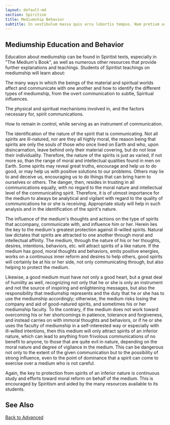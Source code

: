 ```yaml
---
layout: default-md
section: Spiritism
title: Mediumship Behavior
subtitle: In vestibulum massa quis arcu lobortis tempus. Nam pretium arcu in odio vulputate luctus.
---
```


## Mediumship Education and Behavior
Education about mediumship can be found in Spiritist texts, especially in "The Medium's Book", as well as numerous other resources that provide further explanations and teachings. Students of Spiritist teachings on mediumship will learn about:

The many ways in which the beings of the material and spiritual worlds affect and communicate with one another and how to identify the different types of mediumship, from the overt communication to subtle, Spiritual influences. 

The physical and spiritual mechanisms involved in, and the factors necessary for, spirit communications.

How to remain in control, while serving as an instrument of communication.

The identification of the nature of the spirit that is communicating.  Not all spirits are ill-natured, nor are they all highly moral, the reason being that spirits are only the souls of those who once lived on Earth and who, upon disincarnation, leave behind only their material covering, but do not lose their individuality.  Therefore, the nature of the spirits is just as varied, if not more so, than the range of moral and intellectual qualities found in men on Earth.  Some spirits may reveal great truths, encourage and help us to do good, or may help us with positive solutions to our problems. Others may lie to and deceive us, encouraging us to do things that can bring harm to ourselves or others.  The danger, then, resides in trusting in all communications equally, with no regard to the moral nature and intellectual level of the communicating spirit. Therefore, it is of utmost importance for the medium to always be analytical and vigilant with regard to the quality of communications he or she is receiving.  Appropriate study will help in such analysis and in the identification of the spirit's nature. 

The influence of the medium's thoughts and actions on the type of spirits that accompany, communicate with, and influence him or her.  Herein lies the key to the medium's greatest protection against ill-willed spirits.  Natural law dictates that spirits are attracted to one another through moral and intellectual affinity.  The medium, through the nature of his or her thoughts, desires, intentions, behaviors, etc. will attract spirits of a like nature.  If the medium has good, moral thoughts and behaviors, emits positive energies, works on a continuous inner reform and desires to help others, good spirits will certainly be at his or her side, not only communicating through, but also helping to protect the medium.

Likewise, a good medium must have not only a good heart, but a great deal of humility as well, recognizing not only that he or she is only an instrument and not the source of inspiring and enlightening messages, but also the responsibility that mediumship represents and the duty that he or she has to use the mediumship accordingly; otherwise, the medium risks losing the company and aid of good-natured spirits, and sometimes his or her mediumship faculty.  To the contrary, if the medium does not work toward overcoming his or her shortcomings in patience, tolerance and forgiveness, and instead carries on with immoral thoughts and behaviors, or if he or she uses the faculty of mediumship in a self-interested way or especially with ill-willed intentions, then this medium will only attract spirits of an inferior nature, which can lead to anything from frivolous communications of no benefit to anyone, to those that are quite evil in nature, depending on the moral nature and degree of vigilance in the medium.  This can be dangerous not only to the extent of the given communication but to the possibility of strong influence, even to the point of dominance that a spirit can come to exercise over a medium who is not careful.  

Again, the key to protection from spirits of an inferior nature is continuous study and efforts toward moral reform on behalf of the medium.  This is encouraged by Spiritism and aided by the many resources available to its students.




## See Also



<a href="/spiritism/advanced" class="button">Back to Advanced</a>
